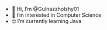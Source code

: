 - 👋 Hi, I’m @Gulnazzholshy01
- 👀 I’m interested in Computer Science
- 🤓 I’m currently learning Java


<!---
Gulnazzholshy01/Gulnazzholshy01 is a ✨ special ✨ repository because its `README.md` (this file) appears on your GitHub profile.
You can click the Preview link to take a look at your changes.
--->
